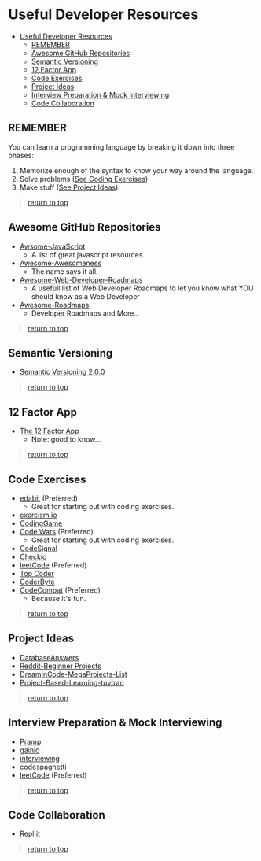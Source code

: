 # Useful Developer Resources
- [Useful Developer Resources](#useful-developer-resources)
  - [REMEMBER](#remember)
  - [Awesome GitHub Repositories](#awesome-github-repositories)
  - [Semantic Versioning](#semantic-versioning)
  - [12 Factor App](#12-factor-app)
  - [Code Exercises](#code-exercises)
  - [Project Ideas](#project-ideas)
  - [Interview Preparation &amp; Mock Interviewing](#interview-preparation-amp-mock-interviewing)
  - [Code Collaboration](#code-collaboration)


## REMEMBER 
You can learn a programming language by breaking it down into three phases:
  1. Memorize enough of the syntax to know your way around the language.
  2. Solve problems ([See Coding Exercises](#code-exercises))
  3. Make stuff ([See Project Ideas](#project-ideas))
> [return to top](#useful-developer-resources)

## Awesome GitHub Repositories
-  [Awsome-JavaScript](https://github.com/sorrycc/awesome-javascript)
    - A list of great javascript resources.
-  [Awesome-Awesomeness](https://github.com/bayandin/awesome-awesomeness)
    - The name says it all.
-  [Awesome-Web-Developer-Roadmaps](https://github.com/kamranahmedse/developer-roadmap)
    - A usefull list of Web Developer Roadmaps to let you know what YOU should know as a Web Developer
- [Awesome-Roadmaps](https://github.com/orsanawwad/awesome-roadmaps)
    - Developer Roadmaps and More..
> [return to top](#useful-developer-resources)

## Semantic Versioning
- [Semantic Versioning 2.0.0](https://semver.org/)  

> [return to top](#useful-developer-resources)
  
## 12 Factor App
- [The 12 Factor App](https://12factor.net/)
  - Note: good to know...
> [return to top](#useful-developer-resources)
  
## Code Exercises
-  [edabit](https://edabit.com/) (Preferred)
   -  Great for starting out with coding exercises.
-  [exercism.io](https://exercism.io/#explore-languages)
-  [CodingGame](https://www.codingame.com/start)
-  [Code Wars](https://www.codewars.com/) (Preferred)
      -  Great for starting out with coding exercises.
-  [CodeSignal](https://codesignal.com/)
-  [Checkio](https://checkio.org/)
-  [leetCode](https://leetcode.com/) (Preferred)
-  [Top Coder](https://www.topcoder.com/)
-  [CoderByte](https://www.coderbyte.com/)
-  [CodeCombat](https://codecombat.com/) (Preferred)
	- Because it's fun.
> [return to top](#useful-developer-resources)
  
## Project Ideas
- [DatabaseAnswers](http://databaseanswers.org/data_models/index_all_models.htm)
- [Reddit-Beginner Projects](https://www.reddit.com/r/learnprogramming/comments/2a9ygh/1000_beginner_programming_projects_xpost/)
- [DreamInCode-MegaProjects-List](https://www.dreamincode.net/forums/topic/78802-martyr2s-mega-project-ideas-list/)
-  [Project-Based-Learning-tuvtran](https://github.com/tuvtran/project-based-learning)
> [return to top](#useful-developer-resources)

## Interview Preparation & Mock Interviewing
- [Pramp](https://www.pramp.com/#/)
- [gainlo](http://www.gainlo.co/#!/)
- [interviewing](https://interviewing.io/)
- [codespaghetti](http://www.codespaghetti.com/)
- [leetCode](https://leetcode.com/) (Preferred)
> [return to top](#useful-developer-resources)

## Code Collaboration
- [Repl.it](https://repl.it/)
> [return to top](#useful-developer-resources)

